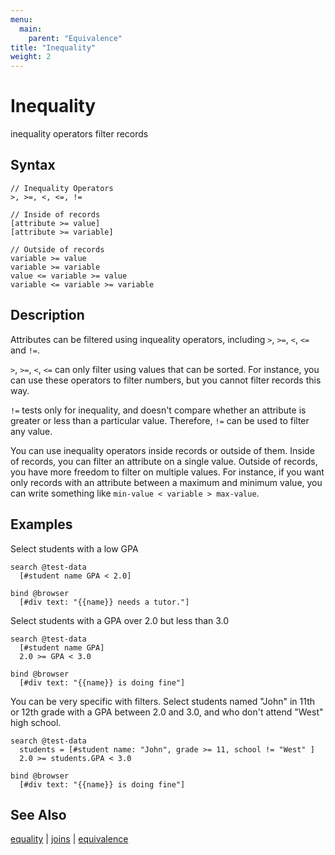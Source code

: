 ```yaml
---
menu:
  main:
    parent: "Equivalence"
title: "Inequality"
weight: 2
---
```


# Inequality

inequality operators filter records

## Syntax

```eve
// Inequality Operators
>, >=, <, <=, !=

// Inside of records
[attribute >= value]
[attribute >= variable]

// Outside of records
variable >= value
variable >= variable
value <= variable >= value
variable <= variable >= variable
```

## Description

Attributes can be filtered using inqueality operators, including `>`, `>=`, `<`, `<=` and `!=`.

`>`, `>=`, `<`, `<=` can only filter using values that can be sorted. For instance, you can use these operators to filter numbers, but you cannot filter records this way.

`!=` tests only for inequality, and doesn't compare whether an attribute is greater or less than a particular value. Therefore, `!=` can be used to filter any value.

You can use inequality operators inside records or outside of them. Inside of records, you can filter an attribute on a single value. Outside of records, you have more freedom to filter on multiple values. For instance, if you want only records with an attribute between a maximum and minimum value, you can write something like `min-value < variable > max-value`.

## Examples

Select students with a low GPA

```eve
search @test-data
  [#student name GPA < 2.0]

bind @browser
  [#div text: "{{name}} needs a tutor."]
```

Select students with a GPA over 2.0 but less than 3.0

```eve
search @test-data
  [#student name GPA]
  2.0 >= GPA < 3.0

bind @browser
  [#div text: "{{name}} is doing fine"]
```

You can be very specific with filters. Select students named "John" in 11th or 12th grade with a GPA between 2.0 and 3.0, and who don't attend "West" high school.

```eve
search @test-data
  students = [#student name: "John", grade >= 11, school != "West" ]
  2.0 >= students.GPA < 3.0

bind @browser
  [#div text: "{{name}} is doing fine"]  
```

## See Also

[equality](../equality) | [joins](../joins) | [equivalence](,,/equivalence)